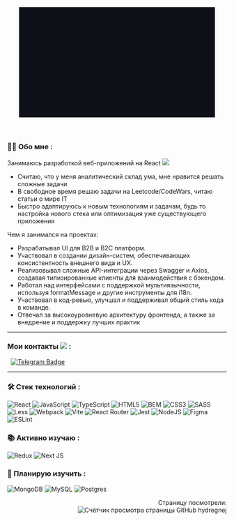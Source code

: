 <div id="header" align="center">
  <img src="./mygif.gif" width="450"/>
</div>

&nbsp;

### :man_technologist: Обо мне :
Занимаюсь разработкой веб-приложений на React <img src="https://user-images.githubusercontent.com/74038190/212257467-871d32b7-e401-42e8-a166-fcfd7baa4c6b.gif" width="30">
- Считаю, что у меня аналитический склад ума, мне нравится решать сложные задачи
- В свободное время решаю задачи на Leetcode/CodeWars, читаю статьи о мире IT
- Быстро адаптируюсь к новым технологиям и задачам, будь то настройка нового стека или оптимизация уже существующего приложения

Чем я занимался на проектах:
- Разрабатывал UI для B2B и B2C платформ.
- Участвовал в создании дизайн-систем, обеспечивающих консистентность внешнего вида и UX.
- Реализовывал сложные API-интеграции через Swagger и Axios, создавая типизированные клиенты для взаимодействия с бэкендом.
- Работал над интерфейсами с поддержкой мультиязычности, используя formatMessage и другие инструменты для i18n.
- Участвовал в код-ревью, улучшал и поддерживал общий стиль кода в команде.
- Отвечал за высокоуровневую архитектуру фронтенда, а также за внедрение и поддержку лучших практик

---

### Мои контакты <img src="https://media.giphy.com/media/WUlplcMpOCEmTGBtBW/giphy.gif" width="30"> :
&nbsp;
[![Telegram Badge](https://img.shields.io/badge/Telegram-blue?style=for-the-badge&logo=Telegram&logoColor=white)](https://t.me/Andrey_Frontend)


---

### :hammer_and_wrench: Стек технологий :
![React](https://img.shields.io/badge/react-%2320232a.svg?style=for-the-badge&logo=react&logoColor=%2361DAFB)
![JavaScript](https://img.shields.io/badge/JavaScript-F7DF1E?style=for-the-badge&logo=javascript&logoColor=black)
![TypeScript](https://img.shields.io/badge/TypeSctipt-316192?style=for-the-badge&logo=typescript&logoColor=white)
![HTML5](https://img.shields.io/badge/html5-%23E34F26.svg?style=for-the-badge&logo=html5&logoColor=white)
![BEM](https://img.shields.io/badge/BEM-E6522C?style=for-the-badge&logo=BEM&logoColor=white)
![CSS3](https://img.shields.io/badge/css3-%231572B6.svg?style=for-the-badge&logo=css3&logoColor=white)
![SASS](https://img.shields.io/badge/SASS-hotpink.svg?style=for-the-badge&logo=SASS&logoColor=white)
![Less](https://img.shields.io/badge/less-2B4C80?style=for-the-badge&logo=less&logoColor=white)
![Webpack](https://img.shields.io/badge/webpack-%238DD6F9.svg?style=for-the-badge&logo=webpack&logoColor=black)
![Vite](https://img.shields.io/badge/vite-%23646CFF.svg?style=for-the-badge&logo=vite&logoColor=white)
![React Router](https://img.shields.io/badge/React_Router-CA4245?style=for-the-badge&logo=react-router&logoColor=white)
![Jest](https://img.shields.io/badge/-jest-%23C21325?style=for-the-badge&logo=jest&logoColor=white)
![NodeJS](https://img.shields.io/badge/node.js-6DA55F?style=for-the-badge&logo=node.js&logoColor=white)
![Figma](https://img.shields.io/badge/figma-%23F24E1E.svg?style=for-the-badge&logo=figma&logoColor=white)
![ESLint](https://img.shields.io/badge/ESLint-4B3263?style=for-the-badge&logo=eslint&logoColor=white)

### :books: Активно изучаю :
![Redux](https://img.shields.io/badge/redux-%23593d88.svg?style=for-the-badge&logo=redux&logoColor=white)
![Next JS](https://img.shields.io/badge/Next-black?style=for-the-badge&logo=next.js&logoColor=white)

### :dart: Планирую изучить :
![MongoDB](https://img.shields.io/badge/MongoDB-%234ea94b.svg?style=for-the-badge&logo=mongodb&logoColor=white)
![MySQL](https://img.shields.io/badge/mysql-4479A1.svg?style=for-the-badge&logo=mysql&logoColor=white)
![Postgres](https://img.shields.io/badge/postgres-%23316192.svg?style=for-the-badge&logo=postgresql&logoColor=white)

<div id="counter" align="right">
Страницу посмотрели:
</div>
<div id="counter" align="right">
<img src="https://komarev.com/ghpvc/?username=hydregnej&style=flat-square&color=blue"  alt="Счётчик просмотра страницы GitHub hydregnej"/>
</div>
<!--
**hydregnej/hydregnej** is a ✨ _special_ ✨ repository because its `README.md` (this file) appears on your GitHub profile.

Here are some ideas to get you started:

- 🔭 I’m currently working on ...
- 🌱 I’m currently learning ...
- 👯 I’m looking to collaborate on ...
- 🤔 I’m looking for help with ...
- 💬 Ask me about ...
- 📫 How to reach me: ...
- 😄 Pronouns: ...
- ⚡ Fun fact: ...
-->
